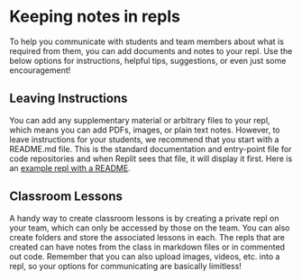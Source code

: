 # Keeping notes in repls

To help you communicate with students and team members about what is required from them, you can add documents and notes to your repl. Use the below options for instructions, helpful tips, suggestions, or even just some encouragement!

## Leaving Instructions

You can add any supplementary material or arbitrary files to your repl, which means you can add PDFs, images, or plain text notes. However, to leave instructions for your students, we recommend that you start with a README.md file. This is the standard documentation and entry-point file for code repositories and when Replit sees that file, it will display it first. Here is an [example repl with a README](https://replit.com/@amasad/python-with-readme).

## Classroom Lessons

A handy way to create classroom lessons is by creating a private repl on your team, which can only be accessed by those on the team. You can also create folders and store the associated lessons in each. The repls that are created can have notes from the class in markdown files or in commented out code. Remember that you can also upload images, videos, etc. into a repl, so your options for communicating are basically limitless!
